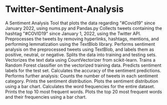 # Twitter-Sentiment-Analysis
A Sentiment Analysis Tool that plots the data regarding "#Covid19" since January 2022, using nums.py and Pandas.py 
Collects tweets containing the hashtag "#COVID19" since January 1, 2022, using the Twitter API.
Preprocesses the tweets by removing hyperlinks, hashtags, mentions, and performing lemmatization using the TextBlob library.
Performs sentiment analysis on the preprocessed tweets using TextBlob, and labels them as positive, neutral, or negative.
Splits the data into training and testing sets.
Vectorizes the text data using CountVectorizer from scikit-learn.
Trains a Random Forest classifier on the vectorized training data.
Predicts sentiment labels for the test set.
Calculates the accuracy of the sentiment predictions.
Performs further analysis:
Counts the number of tweets in each sentiment category.
Prints the sentiment distribution.
Plots the sentiment distribution using a bar chart.
Calculates the word frequencies for the entire dataset.
Prints the top 10 most frequent words.
Plots the top 20 most frequent words and their frequencies using a bar chart.
